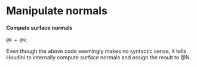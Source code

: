 # Manipulate normals

#### Compute surface normals

```
@N = @N;
```

Even though the above code seemingly makes no syntactic sense, it tells Houdini to internally compute surface normals and assign the result to @N.